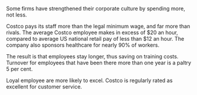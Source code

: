 Some firms have strengthened their corporate culture by spending more, not less.

Costco pays its staff more than the legal minimum wage, and far more than rivals. The average Costco employee makes  in excess of $20 an hour, compared to average US national retail pay of less than $12 an hour. The company also sponsors healthcare for nearly 90% of workers.

The result is that employees stay longer, thus saving on training costs. Turnover for employees that have been there more than one year is a paltry 5 per cent.

Loyal employee are more likely to excel. Costco is regularly rated as excellent for customer service.